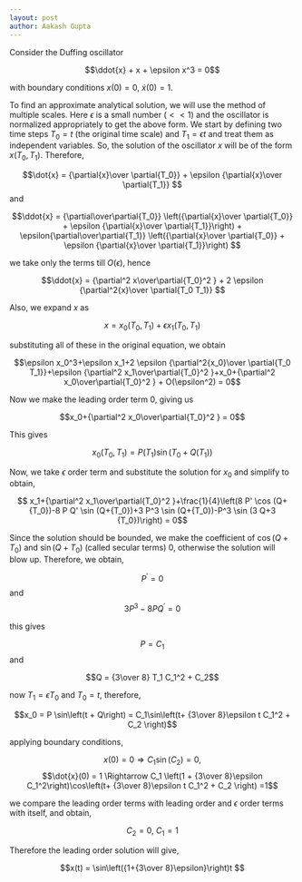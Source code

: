 ```yaml
---
layout: post
author: Aakash Gupta
---
```

Consider the Duffing oscillator

$$\ddot{x} + x + \epsilon x^3 = 0$$

with boundary conditions $x(0) = 0, \ \dot{x}(0) = 1$.

To find an approximate analytical solution, we will use the method of multiple scales.
Here $\epsilon$ is a small number $(<<1)$ and the oscillator is normalized appropriately to get the above form.
We start by defining two time steps $T_0 = t$ (the original time scale) and $T_1 = \epsilon t$ and treat them as independent variables.
So, the solution of the oscillator $x$ will be of the form $x(T_0, T_1)$. 
Therefore, 

$$\dot{x} = {\partial{x}\over \partial{T_0}} + \epsilon {\partial{x}\over \partial{T_1}} $$
and 

$$\ddot{x} = {\partial\over\partial{T_0}} \left({\partial{x}\over \partial{T_0}} + \epsilon {\partial{x}\over \partial{T_1}}\right) + \epsilon{\partial\over\partial{T_1}} \left({\partial{x}\over \partial{T_0}} + \epsilon {\partial{x}\over \partial{T_1}}\right) $$

we take only the terms till $O(\epsilon)$, hence

$$\ddot{x} = {\partial^2 x\over\partial{T_0}^2 } + 2 \epsilon {\partial^2{x}\over \partial{T_0 T_1}} $$

Also, we expand $x$ as 

$$x = x_0\left(T_0, T_1\right) + \epsilon x_1\left( T_0, T_1\right) $$

substituting all of these in the original equation, we obtain

$$\epsilon  x_0^3+\epsilon  x_1+2 \epsilon  {\partial^2{x_0}\over \partial{T_0 T_1}}+\epsilon  {\partial^2 x_1\over\partial{T_0}^2 }+x_0+{\partial^2 x_0\over\partial{T_0}^2 } + O(\epsilon^2) = 0$$

Now we make the leading order term $0$, giving us

$$x_0+{\partial^2 x_0\over\partial{T_0}^2 } = 0$$

This gives 

$$x_0\left( T_0, T_1\right) = P\left(T_1\right) \sin\left(T_0 + Q(T_1)\right)$$

Now, we take $\epsilon$ order term and substitute the solution for $x_0$ and simplify to obtain, 

$$  x_1+{\partial^2 x_1\over\partial{T_0}^2 }+\frac{1}{4}\left(8 P' \cos (Q+{T_0})-8 P Q' \sin (Q+{T_0})+3 P^3 \sin (Q+{T_0})-P^3 \sin (3 Q+3 {T_0})\right) = 0$$

Since the solution should be bounded, we make the coefficient of $\cos(Q+T_0)$ and $\sin(Q+T_0)$ (called secular terms) $0$, otherwise the solution will blow up. Therefore, we obtain, 

$$P^\prime = 0$$
and 
$$3P^3 - 8PQ^\prime = 0$$

this gives

$$P = C_1$$
and 

$$Q = {3\over 8} T_1 C_1^2 + C_2$$

now $T_1 = \epsilon T_0$ and $T_0 = t$, therefore, 

$$x_0 = P \sin\left(t + Q\right) = C_1\sin\left(t+ {3\over 8}\epsilon t C_1^2 + C_2 \right)$$ 

applying boundary conditions, 

$$x(0) = 0 \Rightarrow C_1 \sin(C_2) = 0,$$
$$\dot{x}(0) = 1 \Rightarrow C_1 \left(1 + {3\over 8}\epsilon C_1^2\right)\cos\left(t+ {3\over 8}\epsilon t C_1^2 + C_2 \right) =1$$

we compare the leading order terms with leading order and $\epsilon$ order terms with itself, and obtain,

$$C_2 = 0, \ C_1 = 1 $$

Therefore the leading order solution will give,

$$x(t) = \sin\left({1+{3\over 8}\epsilon}\right)t $$
